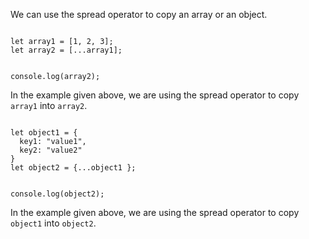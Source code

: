 We can use the spread operator
to copy an array or an object.

<Editor lang="javascript">
<code>
let array1 = [1, 2, 3];
let array2 = [...array1];

console.log(array2);
</code>
</Editor>

In the example given above,
we are using the spread operator
to copy `array1` into `array2`.

<Editor lang="javascript">
<code>
let object1 = {
  key1: "value1",
  key2: "value2"
}
let object2 = {...object1 };

console.log(object2);
</code>
</Editor>

In the example given above,
we are using the spread operator
to copy `object1` into `object2`.
